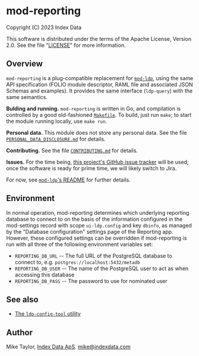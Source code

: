 # mod-reporting

Copyright (C) 2023 Index Data

This software is distributed under the terms of the Apache License,
Version 2.0. See the file "[LICENSE](LICENSE)" for more information.


## Overview

`mod-reporting` is a plug-compatible replacement for [`mod-ldp`](https://github.com/folio-org/mod-ldp), using the same API specification (FOLIO module descriptor, RAML file and associated JSON Schemas and examples). It provides the same interface (`ldp-query`) with the same semantics.

**Bulding and running.**
`mod-reporting` is written in Go, and compilation is controlled by a good old-fashioned [`Makefile`](Makefile). To build, just run `make`; to start the module running locally, use `make run`.

**Personal data.**
This module does not store any personal data. See the file [`PERSONAL_DATA_DISCLOSURE.md`](PERSONAL_DATA_DISCLOSURE.md) for details.

**Contributing.**
See the file [`CONTRIBUTING.md`](CONTRIBUTING.md) for details.

**Issues.**
For the time being, [this project's GitHub issue tracker](https://github.com/indexdata/mod-reporting/issues) will be used; once the software is ready for prime time, we will likely switch to Jira.

For now, see [`mod-ldp`'s README](https://github.com/folio-org/mod-ldp#readme) for further details.


## Environment

In normal operation, mod-reporting determines which underlying reporting database to connect to on the basis of the information configured in the mod-settings record with scope `ui-ldp.config` and key `dbinfo`, as managed by the "Database configuration" settings page of the Reporting app. However, these configured settings can be overridden if mod-reporting is run with all three of the following environment variables set:

* `REPORTING_DB_URL` -- The full URL of the PostgreSQL database to connect to, e.g. `postgres://localhost:5432/metadb`
* `REPORTING_DB_USER` -- The name of the PostgreSQL user to act as when accessing this database
* `REPORTING_DB_PASS` -- The password to use for nominated user


## See also

* [The `ldp-config-tool` utility](config-tool)


## Author

Mike Taylor, [Index Data ApS](https://www.indexdata.com/).
mike@indexdata.com


